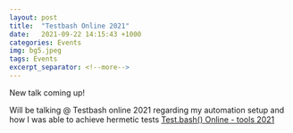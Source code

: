 ```yaml
---
layout: post
title:  "Testbash Online 2021"
date:   2021-09-22 14:15:43 +1000
categories: Events
img: bg5.jpeg
tags: Events
excerpt_separator: <!--more-->
---
```


New talk coming up! 

<!--more-->

Will be talking @ Testbash online 2021 regarding my automation setup and how I was able to achieve hermetic tests [Test.bash() Online - tools 2021](https://www.ministryoftesting.com/events/test-bash-2021)